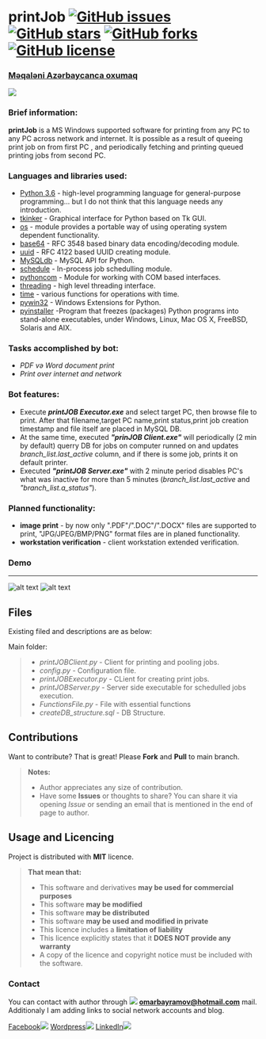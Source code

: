 # printJob [![GitHub issues](https://img.shields.io/github/issues/limpapud/printJob.svg)](https://github.com/limpapud/printJob/issues) [![GitHub stars](https://img.shields.io/github/stars/limpapud/printJob.svg)](https://github.com/limpapud/printJob/stargazers) [![GitHub forks](https://img.shields.io/github/forks/limpapud/printJob.svg)](https://github.com/limpapud/printJob/network) [![GitHub license](https://img.shields.io/github/license/limpapud/printJob.svg)](https://github.com/limpapud/printJob/blob/master/LICENSE)
###  [Məqaləni Azərbaycanca oxumaq]( https://github.com/limpapud/printJob/blob/master/README_AZ.md)
![](https://github.com/limpapud/printJob/blob/master/assets/demo/icon.png)


### Brief information:

**printJob** is a MS Windows supported software for printing from any PC to any PC across network and internet. It is possible as a result of queeing print job on from first PC , and periodically fetching and printing queued printing jobs from second PC.

### Languages and libraries used:

- [Python 3.6]( https://www.python.org/downloads/release/python-360/) - high-level programming language for general-purpose programming... but I do not think that this language needs any introduction.
- [tkinker]( https://docs.python.org/3.0/library/tk.html) - Graphical interface for Python based on Tk GUI.
- [os]( https://docs.python.org/2/library/os.html) - module provides a portable way of using operating system dependent functionality.
- [base64]( https://docs.python.org/2/library/base64.html) - RFC 3548  based binary data encoding/decoding module.
- [uuid]( https://docs.python.org/2/library/uuid.html) - RFC 4122 based UUID creating module.
- [MySQLdb]( http://mysql-python.sourceforge.net/MySQLdb.html) - MySQL API for Python.
- [schedule]( https://schedule.readthedocs.io/en/stable/) - In-process job schedulling module.
- [pythoncom]( http://timgolden.me.uk/pywin32-docs/pythoncom.html) - Module for working with COM based interfaces.
- [threading]( https://docs.python.org/2/library/threading.html) - high level threading interface.
- [time]( https://docs.python.org/2/library/time.html) - various functions for operations with time.
- [pywin32]( https://github.com/mhammond/pywin32) - Windows Extensions for Python.
- [pyinstaller]( https://www.pyinstaller.org/) -Program that freezes (packages) Python programs into stand-alone executables, under Windows, Linux, Mac OS X, FreeBSD, Solaris and AIX.

### Tasks accomplished by bot:

- *PDF və Word document print*
- *Print over internet and network*

### Bot features:
- Execute ***printJOB Executor.exe*** and select target PC, then browse file to print. After that filename,target PC name,print status,print job creation timestamp and file itself are placed in MySQL DB.
- At the same time, executed ***"prinJOB Client.exe"*** will periodically (2 min by default) querry DB for jobs on computer runned on and updates *branch_list.last_active* column, and if there is some job, prints it on default printer.
- Executed ***"printJOB Server.exe"*** with 2 minute period disables PC's what was inactive for more than 5 minutes (*branch_list.last_active* and *"branch_list.a_status"*).

### Planned functionality:

- **image print** - by now only ".PDF"/".DOC"/".DOCX" files are supported to print, "JPG/JPEG/BMP/PNG" format files are in planed functionality.
- **workstation verification** - client workstation extended verification.


### Demo
----------
![alt text](https://github.com/limpapud/printJob/blob/master/assets/demo/client.PNG)
![alt text](https://github.com/limpapud/printJob/blob/master/assets/demo/executor.PNG)

Files
-------------------
Existing filed and descriptions are as below:

Main folder:

> - *printJOBClient.py* - Client for printing and pooling jobs.
> - *config.py* - Configuration file.
> - *printJOBExecutor.py* - CLient for creating print jobs.
> - *printJOBServer.py* -  Server side executable for schedulled jobs execution.
> - *FunctionsFile.py* -  File with essential functions
> - *createDB_structure.sql* -  DB Structure.

Contributions
----------------------
Want to contribute? That is great! Please **Fork** and **Pull** to main branch.

> **Notes:**
> - Author appreciates any size of contribution.
> - Have some **Issues** or thoughts to share? You can share it via opening *Issue* or sending an  email that is mentioned in the end of page to author.

Usage and Licencing
-------------
Project is distributed with **MIT** licence.
> **That mean that:**
> - This software and derivatives **may be used for commercial purposes**
> - This software **may be modified**
> - This software **may be distributed**
> - This software **may be used and modified in private**
> - This licence includes a **limitation of liability**
> - This licence explicitly states that it **DOES NOT provide any warranty**
> - A copy of the licence and copyright notice must be included with the software.


### Contact

You can contact with author through [![](https://www.shareicon.net/data/16x16/2015/11/02/665918_email_512x512.png)](mailto:omarbayramov@hotmail.com) **omarbayramov@hotmail.com** mail.
Additionaly I am adding links to social network accounts and blog.

[Facebook![](https://www.shareicon.net/data/32x32/2016/06/20/606800_facebook_48x48.png)](https://www.facebook.com/Omar.X.Bayramov) [Wordpress![](https://www.shareicon.net/data/32x32/2016/07/14/606997_wordpress_64x64.png)](https://omarbayramov.wordpress.com/) [LinkedIn![](https://www.shareicon.net/data/32x32/2016/06/20/606446_linkedin_48x48.png)](https://www.linkedin.com/in/omarbayramov/)